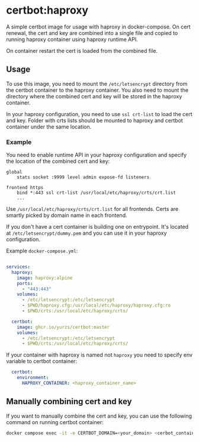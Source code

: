 # certbot:haproxy

A simple certbot image for usage with haproxy in docker-compose.
On cert renewal, the cert and key are combined into a single file and copied
to running haproxy container using haproxy runtime API. 

On container restart the cert is loaded from the combined file.

## Usage

To use this image, you need to mount the `/etc/letsencrypt` directory from the
certbot container to the haproxy container. You also need to mount the directory
where the combined cert and key will be stored in the haproxy container.

In your haproxy configuration, you need to use `ssl crt-list` to load the cert and key.
Folder with crts lists should be mounted to haproxy and certbot container under the same location.

### Example

You need to enable runtime API in your haproxy configuration and specify the location 
of the combined cert and key:

```haproxy
global
    stats socket :9999 level admin expose-fd listeners

frontend https
    bind *:443 ssl crt-list /usr/local/etc/haproxy/crts/crt.list
    ...
```

Use `/usr/local/etc/haproxy/crts/crt.list` for all frontends.
Certs are smartly picked by domain name in each frontend.

If you don't have a cert container is building one on entrypoint.
It's located at `/etc/letsencrypt/dummy.pem` and you can use it in your haproxy configuration.

Example `docker-compose.yml`:

```yaml

services:
  haproxy:
    image: haproxy:alpine
    ports:
      - "443:443"
    volumes:
      - /etc/letsencrypt:/etc/letsencrypt
      - $PWD/haproxy.cfg:/usr/local/etc/haproxy/haproxy.cfg:ro
      - $PWD/crts:/usr/local/etc/haproxy/crts/

  certbot:
    image: ghcr.io/yurzs/certbot:master
    volumes:
      - /etc/letsencrypt:/etc/letsencrypt
      - $PWD/crts:/usr/local/etc/haproxy/crts/
```

If your container with haproxy is named not `haproxy` you need to specify env variable to 
certbot container:

```yaml
  certbot:
    environment:
      HAPROXY_CONTAINER: <haproxy_container_name>
```

## Manually combining cert and key

If you want to manually combine the cert and key, you can use the following command on 
running certbot container:

```bash
docker compose exec -it -e CERTBOT_DOMAIN=<your_domain> <cerbot_container_name> haproxy-hook
```
